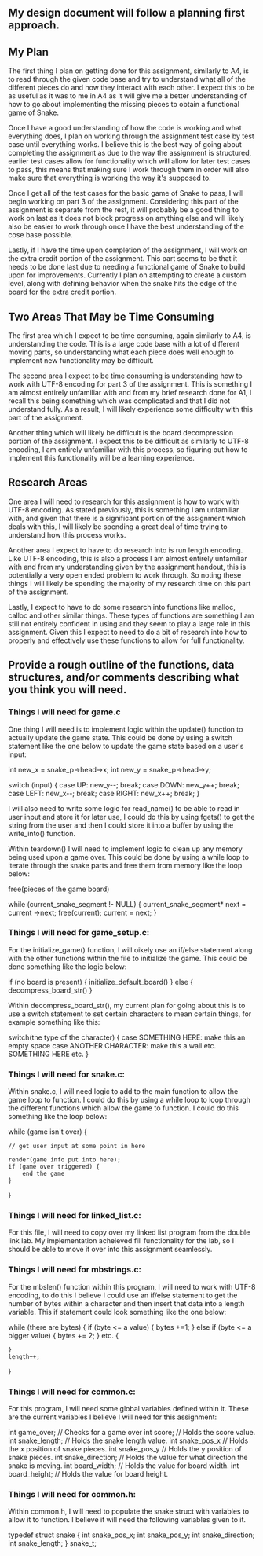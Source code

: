 ## My design document will follow a planning first approach.

## My Plan

The first thing I plan on getting done for this assignment, similarly to A4, is to read through the given code base and try to understand what all of the different pieces do and how they interact with each other. I expect this to be as useful as it was to me in A4 as it will give me a better understanding of how to go about implementing the missing pieces to obtain a functional game of Snake.

Once I have a good understanding of how the code is working and what everything does, I plan on working through the assignment test case by test case until everything works. I believe this is the best way of going about completing the assignment as due to the way the assignment is structured, earlier test cases allow for functionality which will allow for later test cases to pass, this means that making sure I work through them in order will also make sure that everything is working the way it's supposed to.

Once I get all of the test cases for the basic game of Snake to pass, I will begin working on part 3 of the assignment. Considering this part of the assignment is separate from the rest, it will probably be a good thing to work on last as it does not block progress on anything else and will likely also be easier to work through once I have the best understanding of the cose base possible.

Lastly, if I have the time upon completion of the assignment, I will work on the extra credit portion of the assignment. This part seems to be that it needs to be done last due to needing a functional game of Snake to build upon for improvements. Currently I plan on attempting to create a custom level, along with defining behavior when the snake hits the edge of the board for the extra credit portion.

## Two Areas That May be Time Consuming

The first area which I expect to be time consuming, again similarly to A4, is understanding the code. This is a large code base with a lot of different moving parts, so understanding what each piece does well enough to implement new functionality may be difficult.

The second area I expect to be time consuming is understanding how to work with UTF-8 encoding for part 3 of the assignment. This is something I am almost entirely unfamiliar with and from my brief research done for A1, I recall this being something which was complicated and that I did not understand fully. As a result, I will likely experience some difficulty with this part of the assignment.

Another thing which will likely be difficult is the board decompression portion of the assignment. I expect this to be difficult as similarly to UTF-8 encoding, I am entirely unfamiliar with this process, so figuring out how to implement this functionality will be a learning experience.

## Research Areas

One area I will need to research for this assignment is how to work with UTF-8 encoding. As stated previously, this is something I am unfamiliar with, and given that there is a significant portion of the assignment which deals with this, I will likely be spending a great deal of time trying to understand how this process works.

Another area I expect to have to do research into is run length encoding. Like UTF-8 encoding, this is also a process I am almost entirely unfamiliar with and from my understanding given by the assignment handout, this is potentially a very open ended problem to work through. So noting these things I will likely be spending the majority of my research time on this part of the assignment.

Lastly, I expect to have to do some research into functions like malloc, calloc and other similar things. These types of functions are something I am still not entirely confident in using and they seem to play a large role in this assignment. Given this I expect to need to do a bit of research into how to properly and effectively use these functions to allow for full functionality.

## Provide a rough outline of the functions, data structures, and/or comments describing what you think you will need.

### Things I will need for game.c

One thing I will need is to implement logic within the update() function to actually update the game state. This could be done by using a switch statement like the one below to update the game state based on a user's input:

int new_x = snake_p->head->x;
int new_y = snake_p->head->y;

switch (input) {
        case UP: new_y--; break;
        case DOWN: new_y++; break;
        case LEFT: new_x--; break;
        case RIGHT: new_x++; break;
    }

I will also need to write some logic for read_name() to be able to read in user input and store it for later use, I could do this by using fgets() to get the string from the user and then I could store it into a buffer by using the write_into() function.

Within teardown() I will need to implement logic to clean up any memory being used upon a game over. This could be done by using a while loop to iterate through the snake parts and free them from memory like the loop below:

free(pieces of the game board)

while (current_snake_segment !- NULL) {
    current_snake_segment* next = current ->next;
    free(current);
    current = next;
}

### Things I will need for game_setup.c:

For the initialize_game() function, I will oikely use an if/else statement along with the other functions within the file to initialize the game. This could be done something like the logic below:

if (no board is present) {
    initialize_default_board()
}
else {
    decompress_board_str()
}

Within decompress_board_str(), my current plan for going about this is to use a switch statement to set certain characters to mean certain things, for example something like this:

switch(the type of the character) {
    case SOMETHING HERE:
        make this an empty space
    case ANOTHER CHARACTER:
        make this a wall
    etc.
        SOMETHING HERE
    etc.
}

### Things I will need for snake.c:

Within snake.c, I will need logic to add to the main function to allow the game loop to function. I could do this by using a while loop to loop through the different functions which allow the game to function. I could do this something like the loop below:

while (game isn't over) {

    // get user input at some point in here

    render(game info put into here);
    if (game over triggered) {
        end the game
    }
}

### Things I will need for linked_list.c:

For this file, I will need to copy over my linked list program from the double link lab. My implementation acheieved fill functionality for the lab, so I should be able to move it over into this assignment seamlessly.

### Things I will need for mbstrings.c:

For the mbslen() function within this program, I will need to work with UTF-8 encoding, to do this I believe I could use an if/else statement to get the number of bytes within a character and then insert that data into a length variable. This if statement could look something like the one below:

while (there are bytes) {
    if (byte <= a value) {
        bytes +=1;
    }
    else if (byte <= a bigger value) {
        bytes += 2;
    }
    etc. {

    }
    length++;
}

### Things I will need for common.c:

For this program, I will need some global variables defined within it. These are the current variables I believe I will need for this assignment:

int game_over; // Checks for a game over
int score; // Holds the score value.
int snake_length; // Holds the snake length value.
int snake_pos_x // Holds the x position of snake pieces.
int snake_pos_y // Holds the y position of snake pieces.
int snake_direction; // Holds the value for what direction the snake is moving.
int board_width; // Holds the value for board width.
int board_height; // Holds the value for board height.

### Things I will need for common.h:

Within common.h, I will need to populate the snake struct with variables to allow it to function. I believe it will need the following variables given to it.

typedef struct snake {
    int snake_pos_x;
    int snake_pos_y;
    int snake_direction;
    int snake_length;
} snake_t;